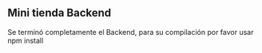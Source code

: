 ## Mini tienda Backend

Se terminó completamente el Backend, para su compilación por favor usar
npm install